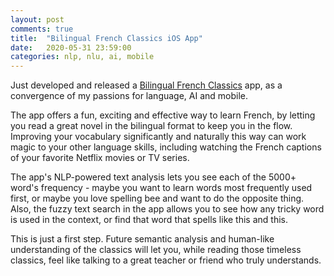 ```yaml
---
layout: post
comments: true
title:  "Bilingual French Classics iOS App"
date:   2020-05-31 23:59:00
categories: nlp, nlu, ai, mobile
---
```


Just developed and released a [Bilingual French Classics](https://apps.apple.com/us/app/bilingual-french-classics/id1514959129?ls=1) app, as a convergence of my passions for language, AI and mobile.

The app offers a fun, exciting and effective way to learn French, by letting you read a great novel in the bilingual format to keep you in the flow. Improving your vocabulary significantly and naturally this way can work magic to your other language skills, including watching the French captions of your favorite Netflix movies or TV series.

The app's NLP-powered text analysis lets you see each of the 5000+ word's frequency - maybe you want to learn words most frequently used first, or maybe you love spelling bee and want to do the opposite thing. Also, the fuzzy text search in the app allows you to see how any tricky word is used in the context, or find that word that spells like this and this.

This is just a first step. Future semantic analysis and human-like understanding of the classics will let you, while reading those timeless classics, feel like talking to a great teacher or friend who truly understands.

